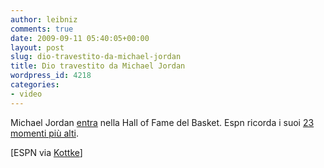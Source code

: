 ```yaml
---
author: leibniz
comments: true
date: 2009-09-11 05:40:05+00:00
layout: post
slug: dio-travestito-da-michael-jordan
title: Dio travestito da Michael Jordan
wordpress_id: 4218
categories:
- video
---
```




Michael Jordan [entra](http://www.latimes.com/sports/la-sp-michael-jordan11-2009sep11,0,7481513.story) nella Hall of Fame del Basket. Espn ricorda i suoi [23 momenti più alti](http://sports.espn.go.com/nba/features/jordan23).

[ESPN via [Kottke](http://kottke.org/09/09/michael-jordans-23-most-memorable-moments)]
